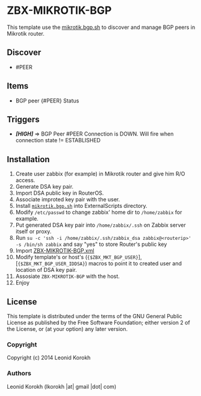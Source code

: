 ZBX-MIKROTIK-BGP
===========

This template use the [mikrotik.bgp.sh](https://github.com/red55/Zabbix/blob/master/zbx-scripts/mikrotik.bgp/mikrotik.bgp.sh) to discover and manage BGP peers in Mikrotik router.

Discover
-----

  * #PEER 
  
Items
-----
  * BGP peer {#PEER} Status
  

Triggers
--------

  * ***[HIGH]*** => BGP Peer #PEER Connection is DOWN. Will fire when connection state != ESTABLISHED
 
Installation
------------

1. Create user zabbix (for example) in Mikrotik router and give him R/O access. 
2. Generate DSA key pair.
3. Import DSA public key in RouterOS.
4. Associate improted key pair with the user.
5. Install [`mikrotik.bgp.sh`](https://github.com/red55/Zabbix/blob/master/zbx-scripts/mikrotik.bgp/mikrotik.bgp.sh) into ExternalScripts directory.
6. Modify `/etc/passwd` to change zabbix' home dir to `/home/zabbix` for example.
6. Put generated DSA key pair into `/home/zabbix/.ssh` on Zabbix server itself or proxy.
7. Run `su -c 'ssh -i /home/zabbix/.ssh/zabbix_dsa zabbix@<routerip>' -s /bin/sh zabbix` and say "yes" to store Router's public key
8. Import [ZBX-MIKROTIK-BGP.xml](https://github.com/red55/Zabbix/blob/master/zbx-templates/zbx-mikrotik/ZBX-MIKROTIK-BGP.xml)
9. Modify template's or host's (`{$ZBX_MKT_BGP_USER}`], [`{$ZBX_MKT_BGP_USER_IDDSA}`) macros to point it to created user and location of DSA key pair.
10. Assosiate `ZBX-MIKROTIK-BGP` with the host.
11. Enjoy

License
-------

This template is distributed under the terms of the GNU General Public License as published by the Free Software Foundation; either version 2 of the  License, or (at your option) any later version.

### Copyright

  Copyright (c) 2014 Leonid Korokh

### Authors
  
  Leonid Korokh
  (lkorokh |at| gmail |dot| com)
  
